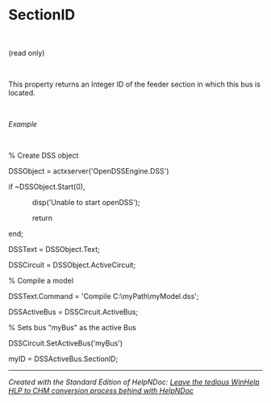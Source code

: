 # SectionID

&nbsp;

(read only)

&nbsp;

This property returns an Integer ID of the feeder section in which this bus is located.

&nbsp;

*Example*

&nbsp;

% Create DSS object

DSSObject = actxserver('OpenDSSEngine.DSS')

if ~DSSObject.Start(0),

&nbsp; &nbsp; &nbsp; &nbsp; &nbsp; &nbsp; disp('Unable to start openDSS');

&nbsp; &nbsp; &nbsp; &nbsp; &nbsp; &nbsp; return

end;

DSSText = DSSObject.Text;

DSSCircuit = DSSObject.ActiveCircuit;

% Compile a model &nbsp; &nbsp;

DSSText.Command = 'Compile C:\\myPath\\myModel.dss';

DSSActiveBus = DSSCircuit.ActiveBus;

% Sets bus "myBus" as the active Bus

DSSCircuit.SetActiveBus('myBus')

myID = DSSActiveBus.SectionID;


***
_Created with the Standard Edition of HelpNDoc: [Leave the tedious WinHelp HLP to CHM conversion process behind with HelpNDoc](<https://www.helpndoc.com/step-by-step-guides/how-to-convert-a-hlp-winhelp-help-file-to-a-chm-html-help-help-file/>)_
